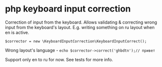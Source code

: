 # php keyboard input correction

Correction of input from the keyboard. Allows validating & correcting wrong input from the keyboard's layout. E.g. writing something on ru layout when en is active.

`$corrector = new \KeyboardInputCorrection\KeyboardInputCorrect();`

Wrong layout's language -
`echo $corrector->correct('ghbdtn');// привет`

Support only en to ru for now.
See tests for more info.